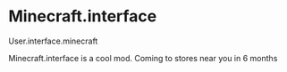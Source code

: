 Minecraft.interface
===================

User.interface.minecraft



Minecraft.interface is a cool mod. Coming to stores near you in 6 months
